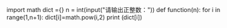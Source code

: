 import math
dict ={}
n = int(input("请输出正整数："))
def function(n):
    for i in range(1,n+1):
	dict[i]=math.pow(i,2)
	print (dict[i])


